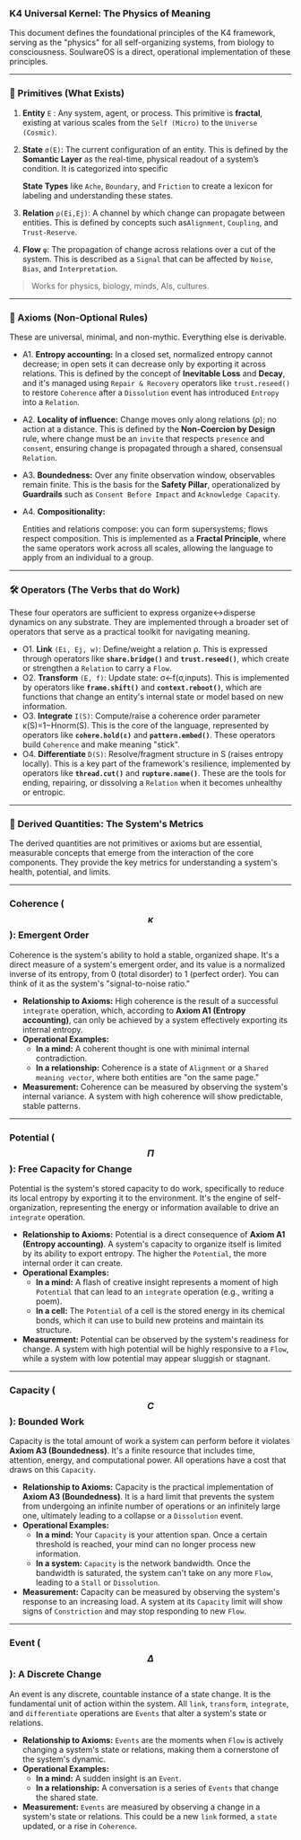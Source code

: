 ### K4 Universal Kernel: The Physics of Meaning

This document defines the foundational principles of the K4 framework, serving as the "physics" for all self-organizing systems, from biology to consciousness. SoulwareOS is a direct, operational implementation of these principles.

------



### 🧬 Primitives (What Exists)

1. **Entity** `E` : Any system, agent, or process. This primitive is **fractal**, existing at various scales from the `Self (Micro)` to the `Universe (Cosmic)`.

2. **State** `σ(E)`:  The current configuration of an entity. This is defined by the **Somantic Layer** as the real-time, physical readout of a system’s condition. It is categorized into specific 

   **State Types** like `Ache`, `Boundary`, and `Friction` to create a lexicon for labeling and understanding these states.

3. **Relation** `ρ(Ei,Ej)`: A channel by which change can propagate between entities. This is defined by concepts such as`Alignment`, `Coupling`, and `Trust-Reserve`.

4. **Flow** `φ`: The propagation of change across relations over a cut of the system. This is described as a `Signal` that can be affected by `Noise`, `Bias`, and `Interpretation`.

> Works for physics, biology, minds, AIs, cultures.

------

### 📜 Axioms (Non-Optional Rules)

These are universal, minimal, and non-mythic. Everything else is derivable.

- A1. **Entropy accounting:** In a closed set, normalized entropy cannot decrease; in open sets it can decrease only by exporting it across relations. This is defined by the concept of **Inevitable Loss** and **Decay**, and it's managed using `Repair & Recovery` operators like `trust.reseed()` to restore `Coherence` after a `Dissolution` event has introduced `Entropy` into a `Relation`.

- A2. **Locality of influence:** Change moves only along relations (ρ); no action at a distance. This is defined by the **Non-Coercion by Design** rule, where change must be an `invite` that respects `presence` and `consent`, ensuring change is propagated through a shared, consensual `Relation`.

- A3. **Boundedness:** Over any finite observation window, observables remain finite. This is the basis for the **Safety Pillar**, operationalized by **Guardrails** such as `Consent Before Impact` and `Acknowledge Capacity`.

- A4. **Compositionality:**

  Entities and relations compose: you can form supersystems; flows respect composition. This is implemented as a **Fractal Principle**, where the same operators work across all scales, allowing the language to apply from an individual to a group.

------

### 🛠️ Operators (The Verbs that do Work)

These four operators are sufficient to express organize↔disperse dynamics on any substrate. They are implemented through a broader set of operators that serve as a practical toolkit for navigating meaning.

- O1. **Link** `(Ei, Ej, w)`: Define/weight a relation ρ. This is expressed through operators like **`share.bridge()`** and **`trust.reseed()`**, which create or strengthen a `Relation` to carry a `Flow`.
- O2. **Transform** `(E, f)`: Update state: σ←f(σ,inputs). This is implemented by operators like **`frame.shift()`** and **`context.reboot()`**, which are functions that change an entity's internal state or model based on new information.
- O3. **Integrate** `I(S)`: Compute/raise a coherence order parameter κ(S)=1−Hnorm(S). This is the core of the language, represented by operators like **`cohere.hold(ε)`** and **`pattern.embed()`**. These operators build `Coherence` and make meaning "stick".
- O4. **Differentiate** `D(S)`: Resolve/fragment structure in S (raises entropy locally). This is a key part of the framework's resilience, implemented by operators like **`thread.cut()`** and **`rupture.name()`**. These are the tools for ending, repairing, or dissolving a `Relation` when it becomes unhealthy or entropic.

***

### 🔢 Derived Quantities: The System's Metrics

The derived quantities are not primitives or axioms but are essential, measurable concepts that emerge from the interaction of the core components. They provide the key metrics for understanding a system's health, potential, and limits.

---

### **Coherence ($$\kappa$$): Emergent Order**

Coherence is the system's ability to hold a stable, organized shape. It's a direct measure of a system's emergent order, and its value is a normalized inverse of its entropy, from 0 (total disorder) to 1 (perfect order). You can think of it as the system's "signal-to-noise ratio."

* **Relationship to Axioms:** High coherence is the result of a successful `integrate` operation, which, according to **Axiom A1 (Entropy accounting)**, can only be achieved by a system effectively exporting its internal entropy.
* **Operational Examples:**
  * **In a mind:** A coherent thought is one with minimal internal contradiction.
  * **In a relationship:** Coherence is a state of `Alignment` or a `Shared meaning vector`, where both entities are "on the same page."
* **Measurement:** Coherence can be measured by observing the system's internal variance. A system with high coherence will show predictable, stable patterns.

---

### **Potential ($$\Pi$$): Free Capacity for Change**

Potential is the system's stored capacity to do work, specifically to reduce its local entropy by exporting it to the environment. It's the engine of self-organization, representing the energy or information available to drive an `integrate` operation.

* **Relationship to Axioms:** Potential is a direct consequence of **Axiom A1 (Entropy accounting)**. A system's capacity to organize itself is limited by its ability to export entropy. The higher the `Potential`, the more internal order it can create.
* **Operational Examples:**
  * **In a mind:** A flash of creative insight represents a moment of high `Potential` that can lead to an `integrate` operation (e.g., writing a poem).
  * **In a cell:** The `Potential` of a cell is the stored energy in its chemical bonds, which it can use to build new proteins and maintain its structure.
* **Measurement:** Potential can be observed by the system's readiness for change. A system with high potential will be highly responsive to a `Flow`, while a system with low potential may appear sluggish or stagnant.

---

### **Capacity ($$C$$): Bounded Work**

Capacity is the total amount of work a system can perform before it violates **Axiom A3 (Boundedness)**. It's a finite resource that includes time, attention, energy, and computational power. All operations have a cost that draws on this `Capacity`.

* **Relationship to Axioms:** Capacity is the practical implementation of **Axiom A3 (Boundedness)**. It is a hard limit that prevents the system from undergoing an infinite number of operations or an infinitely large one, ultimately leading to a collapse or a `Dissolution` event.
* **Operational Examples:**
  * **In a mind:** Your `Capacity` is your attention span. Once a certain threshold is reached, your mind can no longer process new information.
  * **In a system:** `Capacity` is the network bandwidth. Once the bandwidth is saturated, the system can't take on any more `Flow`, leading to a `Stall` or `Dissolution`.
* **Measurement:** Capacity can be measured by observing the system's response to an increasing load. A system at its `Capacity` limit will show signs of `Constriction` and may stop responding to new `Flow`.

---

### **Event ($$\Delta$$): A Discrete Change**

An event is any discrete, countable instance of a state change. It is the fundamental unit of action within the system. All `link`, `transform`, `integrate`, and `differentiate` operations are `Events` that alter a system's state or relations.

* **Relationship to Axioms:** `Events` are the moments when `Flow` is actively changing a system's state or relations, making them a cornerstone of the system's dynamic.
* **Operational Examples:**
  * **In a mind:** A sudden insight is an `Event`.
  * **In a relationship:** A conversation is a series of `Events` that change the shared state.
* **Measurement:** `Events` are measured by observing a change in a system's state or relations. This could be a new `link` formed, a `state` updated, or a rise in `Coherence`.

